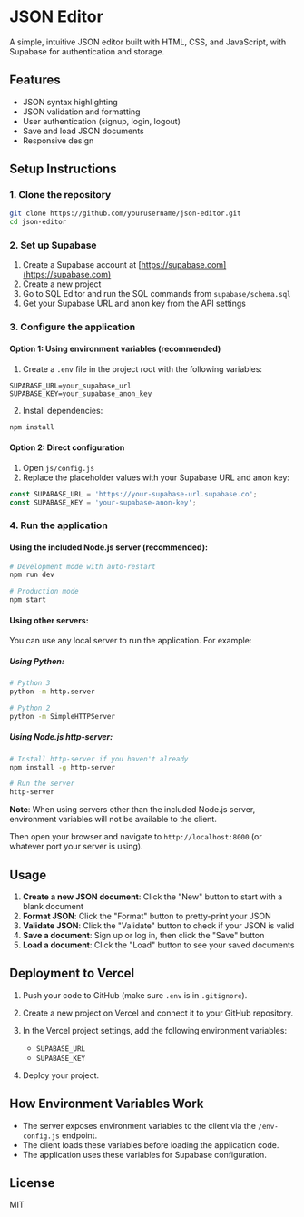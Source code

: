 # JSON Editor

A simple, intuitive JSON editor built with HTML, CSS, and JavaScript, with Supabase for authentication and storage.

## Features

- JSON syntax highlighting
- JSON validation and formatting
- User authentication (signup, login, logout)
- Save and load JSON documents
- Responsive design

## Setup Instructions

### 1. Clone the repository

```bash
git clone https://github.com/yourusername/json-editor.git
cd json-editor
```

### 2. Set up Supabase

1. Create a Supabase account at [https://supabase.com](https://supabase.com)
2. Create a new project
3. Go to SQL Editor and run the SQL commands from `supabase/schema.sql`
4. Get your Supabase URL and anon key from the API settings

### 3. Configure the application

#### Option 1: Using environment variables (recommended)

1. Create a `.env` file in the project root with the following variables:

```
SUPABASE_URL=your_supabase_url
SUPABASE_KEY=your_supabase_anon_key
```

2. Install dependencies:

```bash
npm install
```

#### Option 2: Direct configuration

1. Open `js/config.js`
2. Replace the placeholder values with your Supabase URL and anon key:

```javascript
const SUPABASE_URL = 'https://your-supabase-url.supabase.co';
const SUPABASE_KEY = 'your-supabase-anon-key';
```

### 4. Run the application

#### Using the included Node.js server (recommended):

```bash
# Development mode with auto-restart
npm run dev

# Production mode
npm start
```

#### Using other servers:

You can use any local server to run the application. For example:

##### Using Python:

```bash
# Python 3
python -m http.server

# Python 2
python -m SimpleHTTPServer
```

##### Using Node.js http-server:

```bash
# Install http-server if you haven't already
npm install -g http-server

# Run the server
http-server
```

**Note**: When using servers other than the included Node.js server, environment variables will not be available to the client.

Then open your browser and navigate to `http://localhost:8000` (or whatever port your server is using).

## Usage

1. **Create a new JSON document**: Click the "New" button to start with a blank document
2. **Format JSON**: Click the "Format" button to pretty-print your JSON
3. **Validate JSON**: Click the "Validate" button to check if your JSON is valid
4. **Save a document**: Sign up or log in, then click the "Save" button
5. **Load a document**: Click the "Load" button to see your saved documents

## Deployment to Vercel

1. Push your code to GitHub (make sure `.env` is in `.gitignore`).

2. Create a new project on Vercel and connect it to your GitHub repository.

3. In the Vercel project settings, add the following environment variables:
   - `SUPABASE_URL`
   - `SUPABASE_KEY`

4. Deploy your project.

## How Environment Variables Work

- The server exposes environment variables to the client via the `/env-config.js` endpoint.
- The client loads these variables before loading the application code.
- The application uses these variables for Supabase configuration.

## License

MIT
